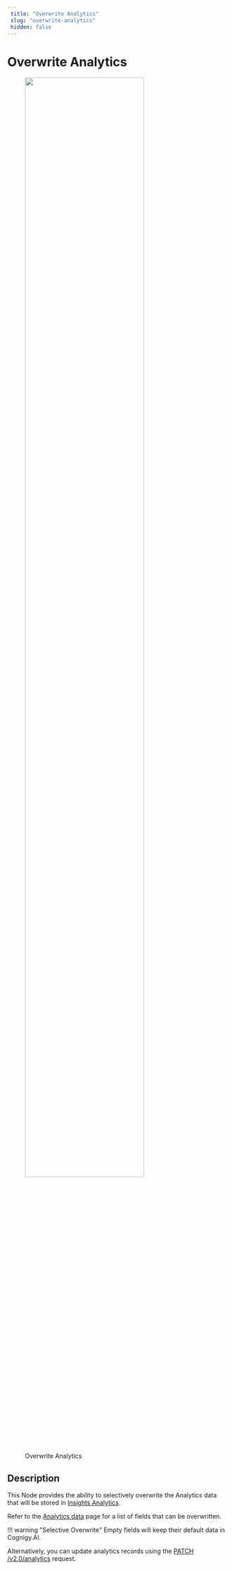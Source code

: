 ```yaml
---
 title: "Overwrite Analytics" 
 slug: "overwrite-analytics" 
 hidden: false 
---
```


# Overwrite Analytics

<figure>
  <img class="image-center" src="../../../../../_assets/ai/build/node-reference/other/overwrite-analytics.png" width="80%" />
  <figcaption>Overwrite Analytics</figcaption>
</figure>

## Description

This Node provides the ability to selectively overwrite the Analytics data that will be stored in [Insights Analytics](../../../../insights/overview.md).

Refer to the [Analytics data](../basic/code/analytics-data.md#analytics-data) page for a list of fields that can be overwritten.

!!! warning "Selective Overwrite"
    Empty fields will keep their default data in Cognigy.AI.

Alternatively, you can update analytics records using the [PATCH /v2.0/analytics](https://api-trial.cognigy.ai/openapi#patch-/v2.0/analytics) request.